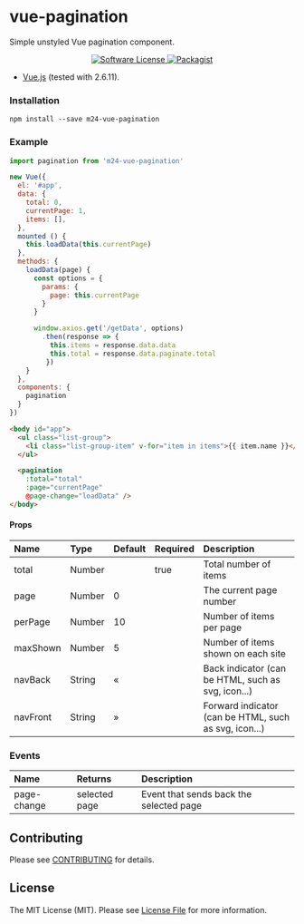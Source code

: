 # vue-pagination
Simple unstyled Vue pagination component.

<p align="center">
  <a href="LICENSE">
    <img src="https://img.shields.io/badge/license-MIT-brightgreen.svg?style=flat-square" alt="Software License" />
  </a>
  <a href="https://npmjs.org/package/m24-vue-pagination">
    <img src="https://img.shields.io/npm/v/m24-vue-pagination.svg?style=flat-square" alt="Packagist" />
  </a>
</p>

* [Vue.js](http://vuejs.org/) (tested with 2.6.11).

### Installation
```
npm install --save m24-vue-pagination
```

### Example
```js
import pagination from 'm24-vue-pagination'

new Vue({
  el: '#app',
  data: {
    total: 0,
    currentPage: 1,
    items: [],
  },
  mounted () {
    this.loadData(this.currentPage)
  },
  methods: {
    loadData(page) {
      const options = {
        params: {
          page: this.currentPage
        }
      }

      window.axios.get('/getData', options)
        .then(response => {
          this.items = response.data.data
          this.total = response.data.paginate.total
         })
    }
  },
  components: {
    pagination
  }
})
```

```html
<body id="app">
  <ul class="list-group">
    <li class="list-group-item" v-for="item in items">{{ item.name }}</li>
  </ul>

  <pagination
    :total="total"
    :page="currentPage"
    @page-change="loadData" />
</body>
```

#### Props
| Name          | Type     | Default | Required | Description
| :------------ | :--------| :-------| :--------| :-----------
| total         | Number   |         | true     | Total number of items
| page          | Number   | 0       |          | The current page number
| perPage       | Number   | 10      |          | Number of items per page
| maxShown      | Number   | 5       |          | Number of items shown on each site
| navBack       | String   | «       |          | Back indicator (can be HTML, such as svg, icon...)
| navFront      | String   | »       |          | Forward indicator (can be HTML, such as svg, icon...)

### Events
| Name          | Returns  | Description
| :------------ | :--------| :-----------
| page-change    | selected page | Event that sends back the selected page

## Contributing

Please see [CONTRIBUTING](CONTRIBUTING.md) for details.

## License

The MIT License (MIT). Please see [License File](LICENSE.md) for more information.

[link-author]: https://github.com/pogachar
